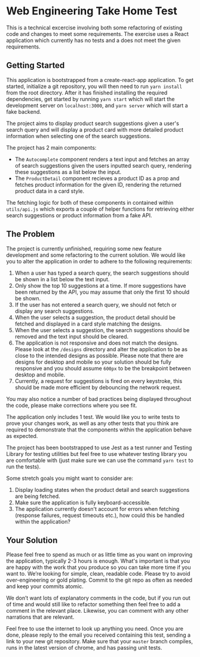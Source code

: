 # Web Engineering Take Home Test

This is a technical excercise involving both some refactoring of existing code and changes to meet some requirements. The exercise uses a React application which currently has no tests and a does not meet the given requirements.

## Getting Started

This application is bootstrapped from a create-react-app application. To get started, initialize a git repository, you will then need to run `yarn install` from the root directory. After it has finished installing the required dependencies, get started by running `yarn start` which will start the development server on `localhost:3000`, and `yarn server` which will start a fake backend.

The project aims to display product search suggestions given a user's search query and will display a product card with more detailed product information when selecting one of the search suggestions.

The project has 2 main components:

- The `Autocomplete` component renders a text input and fetches an array of search suggestions given the users inputted search query, rendering these suggestions as a list below the input.
- The `ProductDetail` component recieves a product ID as a prop and fetches product information for the given ID, rendering the returned product data in a card style.

The fetching logic for both of these components in contained within `utils/api.js` which exports a couple of helper functions for retrieving either search suggestions or product information from a fake API.

## The Problem

The project is currently unfinished, requiring some new feature development and some refactoring to the current solution. We would like you to alter the application in order to adhere to the following requirements:

1. When a user has typed a search query, the search suggestions should be shown in a list below the text input.
2. Only show the top 10 suggestions at a time. If more suggestions have been returned by the API, you may assume that only the first 10 should be shown.
3. If the user has not entered a search query, we should not fetch or display any search suggestions.
4. When the user selects a suggestion, the product detail should be fetched and displayed in a card style matching the designs.
5. When the user selects a suggestion, the search suggestions should be removed and the text input should be cleared.
6. The application is not responsive and does not match the designs. Please look at the `/designs` directory and alter the application to be as close to the intended designs as possible. Please note that there are designs for desktop and mobile so your solution should be fully responsive and you should assume `600px` to be the breakpoint between desktop and mobile.
7. Currently, a request for suggestions is fired on every keystroke, this should be made more efficient by debouncing the network request.

You may also notice a number of bad practices being displayed throughout the code, please make corrections where you see fit.

The application only includes 1 test. We would like you to write tests to prove your changes work, as well as any other tests that you think are required to demonstrate that the components within the application behave as expected.

The project has been bootstrapped to use Jest as a test runner and Testing Library for testing utilities but feel free to use whatever testing library you are comfortable with (just make sure we can use the command `yarn test` to run the tests).

Some stretch goals you might want to consider are:

1. Display loading states when the product detail and search suggestions are being fetched.
2. Make sure the application is fully keyboard-accessible.
3. The application currently doesn't account for errors when fetching (response failures, request timeouts etc.), how could this be handled within the application?

## Your Solution

Please feel free to spend as much or as little time as you want on improving the application, typically 2-3 hours is enough. What's important is that you are happy with the work that you produce so you can take more time if you want to. We’re looking for simple, clean, readable code. Please try to avoid over-engineering or gold plating. Commit to the git repo as often as needed and keep your commits atomic.

We don’t want lots of explanatory comments in the code, but if you run out of time and would still like to refactor something then feel free to add a comment in the relevant place. Likewise, you can comment with any other narrations that are relevant.

Feel free to use the internet to look up anything you need. Once you are done, please reply to the email you received containing this test, sending a link to your new git repository. Make sure that your `master` branch compiles, runs in the latest version of chrome, and has passing unit tests.
